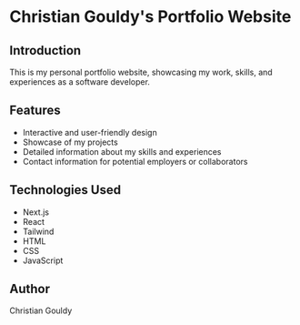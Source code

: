 # Christian Gouldy's Portfolio Website

## Introduction
This is my personal portfolio website, showcasing my work, skills, and experiences as a software developer.

## Features
- Interactive and user-friendly design
- Showcase of my projects
- Detailed information about my skills and experiences
- Contact information for potential employers or collaborators

## Technologies Used
- Next.js
- React
- Tailwind
- HTML
- CSS
- JavaScript


## Author
Christian Gouldy